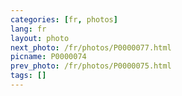 ```yaml
---
categories: [fr, photos]
lang: fr
layout: photo
next_photo: /fr/photos/P0000077.html
picname: P0000074
prev_photo: /fr/photos/P0000075.html
tags: []
---
```

